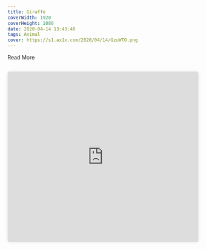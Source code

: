 ```yaml
---
title: Giraffe
coverWidth: 1920
coverHeight: 1080
date: 2020-04-14 13:43:40
tags: Animal
cover: https://s1.ax1x.com/2020/04/14/GzuWTO.png
---
```


Read More
<!-- more -->

## 

<iframe style="width:100%;height:450px;box-shadow:0px 0px 10px #eee;border-radius:5px" src="https://editor.3dpunk.com/editor2?oid=74v3P003702C0enh&cover=https://editor.3dpunk.com/uploads/thumb/2019/01/28/004330cre3umuuuqw3mewx_120.png&mode=1&sharecode=D4KGqPm5" frameborder="0" allowvr allowfullscreen mozallowfullscreen="true" webkitallowfullscreen="true" onmousewheel="">
</iframe>